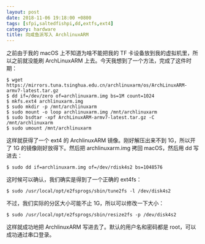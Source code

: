 ```yaml
---
layout: post
date: 2018-11-06 19:18:00 +0800
tags: [sfpi,saltedfishpi,dd,extfs,ext4]
category: hardware
title: 向咸鱼派写入 ArchlinuxARM
---
```


之前由于我的 macOS 上不知道为啥不能把我的 TF 卡设备放到我的虚拟机里，所以之前就没能刷 ArchLinuxARM 上去。今天我想到了一个方法，完成了这件时期：

```
$ wget https://mirrors.tuna.tsinghua.edu.cn/archlinuxarm/os/ArchLinuxARM-armv7-latest.tar.gz
$ dd if=/dev/zero of=archlinuxarm.img bs=1M count=1024
$ mkfs.ext4 archlinuxarm.img
$ sudo mkdir -p /mnt/archlinuxarm
$ sudo mount -o loop archlinuxarm.img /mnt/archlinuxarm
$ sudo bsdtar -xpf ArchLinuxARM-armv7-latest.tar.gz -C /mnt/archlinuxarm
$ sudo umount /mnt/archlinuxarm
```

这样就获得了一个 ext4 的 ArchlinuxARM 镜像。刚好解压出来不到 1G，所以开了 1G 的镜像刚好放得下。然后把 archlinuxarm.img 拷回 macOS，然后用 dd 写进去：

```
$ sudo dd if=archlinuxarm.img of=/dev/rdisk4s2 bs=1048576
```

这时候可以确认，我们确实是得到了一个正确的 ext4fs：

```
$ sudo /usr/local/opt/e2fsprogs/sbin/tune2fs -l /dev/disk4s2
```

不过，我们实际的分区大小可能不止 1G，所以可以修改一下大小：

```
$ sudo /usr/local/opt/e2fsprogs/sbin/resize2fs -p /dev/disk4s2
```

这样就成功地把 ArchlinuxARM 写进去了。默认的用户名和密码都是 root，可以成功通过串口登录。